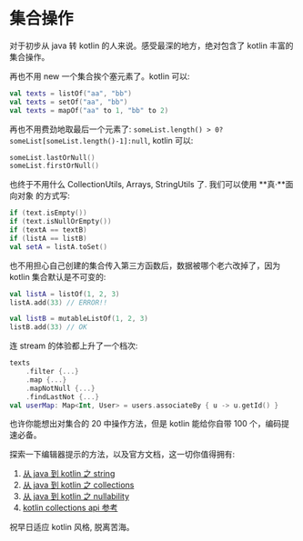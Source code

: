 # 集合操作

对于初步从 java 转 kotlin 的人来说。感受最深的地方，绝对包含了 kotlin 丰富的集合操作。

再也不用 new 一个集合挨个塞元素了。kotlin 可以:

```kotlin
val texts = listOf("aa", "bb")
val texts = setOf("aa", "bb")
val texts = mapOf("aa" to 1, "bb" to 2)
```

再也不用费劲地取最后一个元素了: `someList.length() > 0?someList[someList.length()-1]:null`, kotlin 可以:

```kotlin
someList.lastOrNull()
someList.firstOrNull()
```

也终于不用什么 CollectionUtils, Arrays, StringUtils 了. 我们可以使用 **真·**面向对象 的方式写:

```kotlin
if (text.isEmpty())
if (text.isNullOrEmpty())
if (textA == textB)
if (listA == listB)
val setA = listA.toSet()
```

也不用担心自己创建的集合传入第三方函数后，数据被哪个老六改掉了，因为 kotlin 集合默认是不可变的:

```kotlin
val listA = listOf(1, 2, 3)
listA.add(33) // ERROR!!

val listB = mutableListOf(1, 2, 3)
listB.add(33) // OK
```

连 stream 的体验都上升了一个档次:

```kotlin
texts
    .filter {...}
    .map {...}
    .mapNotNull {...}
    .findLastNot {...}
val userMap: Map<Int, User> = users.associateBy { u -> u.getId() }
```

也许你能想出对集合的 20 中操作方法，但是 kotlin 能给你自带 100 个，编码提速必备。

探索一下编辑器提示的方法，以及官方文档，这一切你值得拥有:

1. [从 java 到 kotlin 之 string](https://kotlinlang.org/docs/java-to-kotlin-idioms-strings.html)
2. [从 java 到 kotlin 之 collections](https://kotlinlang.org/docs/java-to-kotlin-collections-guide.html)
3. [从 java 到 kotlin 之 nullability](https://kotlinlang.org/docs/java-to-kotlin-nullability-guide.html)
4. [kotlin collections api 参考](https://kotlinlang.org/docs/collections-overview.html#)

祝早日适应 kotlin 风格, 脱离苦海。
